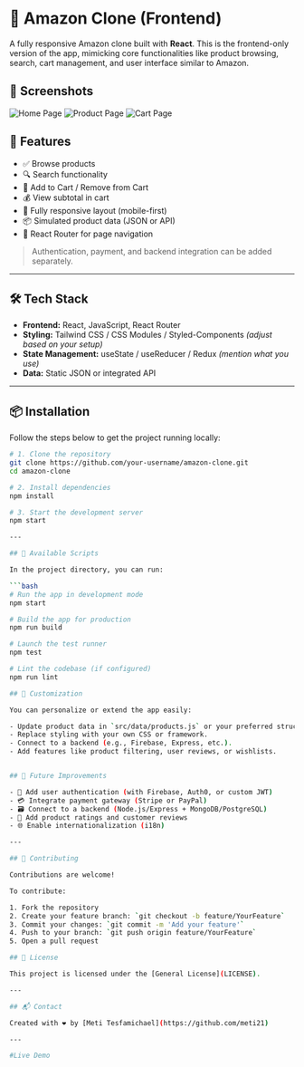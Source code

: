 # 🛒 Amazon Clone (Frontend)

A fully responsive Amazon clone built with **React**. This is the frontend-only version of the app, mimicking core functionalities like product browsing, search, cart management, and user interface similar to Amazon.

## 📸 Screenshots

![Home Page](./screenshots/home.png)
![Product Page](./screenshots/product.png)
![Cart Page](./screenshots/cart.png)

## 🚀 Features

- ✅ Browse products
- 🔍 Search functionality
- 🛒 Add to Cart / Remove from Cart
- 💰 View subtotal in cart
- 📱 Fully responsive layout (mobile-first)
- 📦 Simulated product data (JSON or API)
- 🔄 React Router for page navigation

> Authentication, payment, and backend integration can be added separately.

---

## 🛠 Tech Stack

- **Frontend:** React, JavaScript, React Router
- **Styling:** Tailwind CSS / CSS Modules / Styled-Components *(adjust based on your setup)*
- **State Management:** useState / useReducer / Redux *(mention what you use)*
- **Data:** Static JSON or integrated API

---
## 📦 Installation

Follow the steps below to get the project running locally:

```bash
# 1. Clone the repository
git clone https://github.com/your-username/amazon-clone.git
cd amazon-clone

# 2. Install dependencies
npm install

# 3. Start the development server
npm start

---

## 📜 Available Scripts

In the project directory, you can run:

```bash
# Run the app in development mode
npm start

# Build the app for production
npm run build

# Launch the test runner
npm test

# Lint the codebase (if configured)
npm run lint

## 🧩 Customization

You can personalize or extend the app easily:

- Update product data in `src/data/products.js` or your preferred structure.  
- Replace styling with your own CSS or framework.  
- Connect to a backend (e.g., Firebase, Express, etc.).  
- Add features like product filtering, user reviews, or wishlists.  


## 🚧 Future Improvements

- 🔐 Add user authentication (with Firebase, Auth0, or custom JWT)  
- 💳 Integrate payment gateway (Stripe or PayPal)  
- 🗃 Connect to a backend (Node.js/Express + MongoDB/PostgreSQL)  
- 📝 Add product ratings and customer reviews  
- 🌐 Enable internationalization (i18n)  

---

## 🤝 Contributing

Contributions are welcome!

To contribute:

1. Fork the repository  
2. Create your feature branch: `git checkout -b feature/YourFeature`  
3. Commit your changes: `git commit -m 'Add your feature'`  
4. Push to your branch: `git push origin feature/YourFeature`  
5. Open a pull request  

## 📄 License

This project is licensed under the [General License](LICENSE).

---

## 📬 Contact

Created with ❤️ by [Meti Tesfamichael](https://github.com/meti21)  

---

#Live Demo
